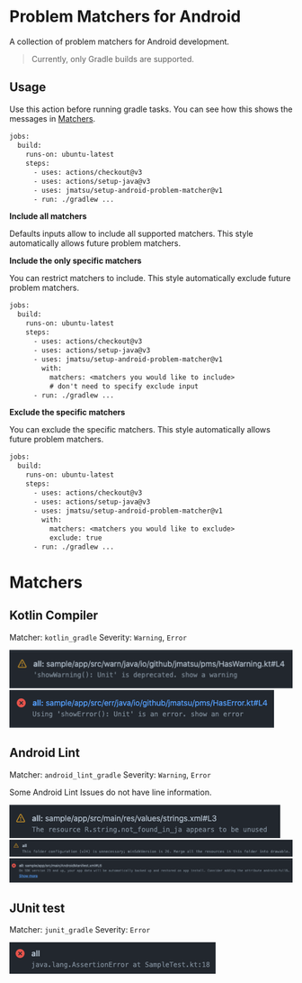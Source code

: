 # Problem Matchers for Android

A collection of problem matchers for Android development.

> Currently, only Gradle builds are supported.

## Usage

Use this action before running gradle tasks. You can see how this shows the messages in [Matchers](#Matchers).

```
jobs:
  build:
    runs-on: ubuntu-latest
    steps:
      - uses: actions/checkout@v3
      - uses: actions/setup-java@v3
      - uses: jmatsu/setup-android-problem-matcher@v1
      - run: ./gradlew ...
```

**Include all matchers**

Defaults inputs allow to include all supported matchers. This style automatically allows future problem matchers.

**Include the only specific matchers**

You can restrict matchers to include. This style automatically exclude future problem matchers.

```
jobs:
  build:
    runs-on: ubuntu-latest
    steps:
      - uses: actions/checkout@v3
      - uses: actions/setup-java@v3
      - uses: jmatsu/setup-android-problem-matcher@v1
        with:
          matchers: <matchers you would like to include>
          # don't need to specify exclude input
      - run: ./gradlew ...
```

**Exclude the specific matchers**

You can exclude the specific matchers. This style automatically allows future problem matchers.

```
jobs:
  build:
    runs-on: ubuntu-latest
    steps:
      - uses: actions/checkout@v3
      - uses: actions/setup-java@v3
      - uses: jmatsu/setup-android-problem-matcher@v1
        with:
          matchers: <matchers you would like to exclude>
          exclude: true
      - run: ./gradlew ...
```

# Matchers

## Kotlin Compiler

Matcher: `kotlin_gradle`
Severity: `Warning`, `Error`

![Kotlin Compiler Warning](./.assets/kotlin_gradle_warning.png)
![Kotlin Compiler Error](./.assets/kotlin_gradle_error.png)

## Android Lint

Matcher: `android_lint_gradle`
Severity: `Warning`, `Error`

Some Android Lint Issues do not have line information.

![Android Lint Warning](./.assets/android_lint_gradle_warning.png)
![Android Lint Warning w/o line](./.assets/android_lint_gradle_warning_without_line.png)
![Android Lint Error](./.assets/android_lint_gradle_error.png)

## JUnit test

Matcher: `junit_gradle`
Severity: `Error`

![JUnit Error](./.assets/junit_gradle_error.png)
